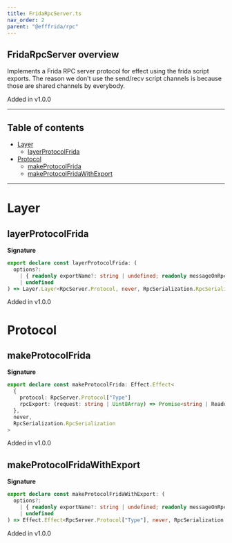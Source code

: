```yaml
---
title: FridaRpcServer.ts
nav_order: 2
parent: "@efffrida/rpc"
---
```


## FridaRpcServer overview

Implements a Frida RPC server protocol for effect using the frida script
exports. The reason we don't use the send/recv script channels is because
those are shared channels by everybody.

Added in v1.0.0

---

<h2 class="text-delta">Table of contents</h2>

- [Layer](#layer)
  - [layerProtocolFrida](#layerprotocolfrida)
- [Protocol](#protocol)
  - [makeProtocolFrida](#makeprotocolfrida)
  - [makeProtocolFridaWithExport](#makeprotocolfridawithexport)

---

# Layer

## layerProtocolFrida

**Signature**

```ts
export declare const layerProtocolFrida: (
  options?:
    | { readonly exportName?: string | undefined; readonly messageOnRpcAvailable?: string | undefined }
    | undefined
) => Layer.Layer<RpcServer.Protocol, never, RpcSerialization.RpcSerialization>
```

Added in v1.0.0

# Protocol

## makeProtocolFrida

**Signature**

```ts
export declare const makeProtocolFrida: Effect.Effect<
  {
    protocol: RpcServer.Protocol["Type"]
    rpcExport: (request: string | Uint8Array) => Promise<string | ReadonlyArray<number>>
  },
  never,
  RpcSerialization.RpcSerialization
>
```

Added in v1.0.0

## makeProtocolFridaWithExport

**Signature**

```ts
export declare const makeProtocolFridaWithExport: (
  options?:
    | { readonly exportName?: string | undefined; readonly messageOnRpcAvailable?: string | undefined }
    | undefined
) => Effect.Effect<RpcServer.Protocol["Type"], never, RpcSerialization.RpcSerialization>
```

Added in v1.0.0
